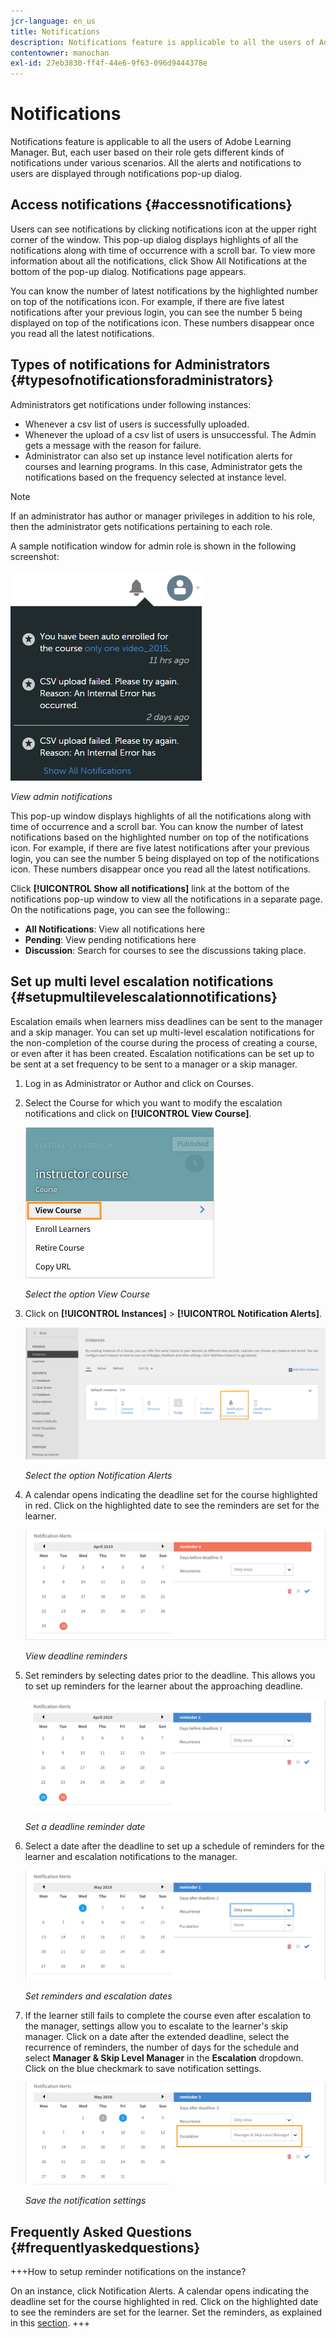 ```yaml
---
jcr-language: en_us
title: Notifications
description: Notifications feature is applicable to all the users of Adobe Learning Manager. But, each user based on their role gets different kinds of notifications under various scenarios.
contentowner: manochan
exl-id: 27eb3830-ff4f-44e6-9f63-096d9444378e
---
```

# Notifications

Notifications feature is applicable to all the users of Adobe Learning Manager. But, each user based on their role gets different kinds of notifications under various scenarios. All the alerts and notifications to users are displayed through notifications pop-up dialog.

## Access notifications {#accessnotifications}

Users can see notifications by clicking notifications icon at the upper right corner of the window. This pop-up dialog displays highlights of all the notifications along with time of occurrence with a scroll bar. To view more information about all the notifications, click Show All Notifications at the bottom of the pop-up dialog. Notifications page appears.

You can know the number of latest notifications by the highlighted number on top of the notifications icon. For example, if there are five latest notifications after your previous login, you can see the number 5 being displayed on top of the notifications icon. These numbers disappear once you read all the latest notifications.

## Types of notifications for Administrators {#typesofnotificationsforadministrators}

Administrators get notifications under following instances:

* Whenever a csv list of users is successfully uploaded.
* Whenever the upload of a csv list of users is unsuccessful. The Admin gets a message with the reason for failure.
* Administrator can also set up instance level notification alerts for courses and learning programs. In this case, Administrator gets the notifications based on the frequency selected at instance level. 

>[!NOTE]
>
>If an administrator has author or manager privileges in addition to his role, then the administrator gets notifications pertaining to each role.

A sample notification window for admin role is shown in the following screenshot:

![](assets/admin-notification.png)

*View admin notifications*

This pop-up window displays highlights of all the notifications along with time of occurrence and a scroll bar. You can know the number of latest notifications based on the highlighted number on top of the notifications icon. For example, if there are five latest notifications after your previous login, you can see the number 5 being displayed on top of the notifications icon. These numbers disappear once you read all the latest notifications.

Click **[!UICONTROL Show all notifications]** link at the bottom of the notifications pop-up window to view all the notifications in a separate page. On the notifications page, you can see the following::

* **All Notifications**: View all notifications here
* **Pending**: View pending notifications here
* **Discussion**: Search for courses to see the discussions taking place.

## Set up multi level escalation notifications {#setupmultilevelescalationnotifications}

Escalation emails when learners miss deadlines can be sent to the manager and a skip manager. You can set up multi-level escalation notifications for the non-completion of the course during the process of creating a course, or even after it has been created. Escalation notifications can be set up to be sent at a set frequency to be sent to a manager or a skip manager.

1. Log in as Administrator or Author and click on Courses.
1. Select the Course for which you want to modify the escalation notifications and click on **[!UICONTROL View Course]**.

   ![](assets/view-courses.png)

   *Select the option View Course*

1. Click on **[!UICONTROL Instances]** > **[!UICONTROL Notification Alerts]**.

   ![](assets/notification-alert.png)

   *Select the option Notification Alerts*

1. A calendar opens indicating the deadline set for the course highlighted in red. Click on the highlighted date to see the reminders are set for the learner.

   ![](assets/deadline-calender.png)

   *View deadline reminders*

1. Set reminders by selecting dates prior to the deadline. This allows you to set up reminders for the learner about the approaching deadline.

   ![](assets/deadline-reminder.png)

   *Set a deadline reminder date*

1. Select a date after the deadline to set up a schedule of reminders for the learner and escalation notifications to the manager.

   ![](assets/set-reminders-andescalation.png)

   *Set reminders and escalation dates*

1. If the learner still fails to complete the course even after escalation to the manager, settings allow you to escalate to the learner's skip manager. Click on a date after the extended deadline, select the recurrence of reminders, the number of days for the schedule and select **Manager & Skip Level Manager** in the **Escalation** dropdown. Click on the blue checkmark to save notification settings.

   ![](assets/reminder-to-managerandskipmanager.png)

   *Save the notification settings*

## Frequently Asked Questions {#frequentlyaskedquestions}

+++How to setup reminder notifications on the instance?

On an instance, click Notification Alerts. A calendar opens indicating the deadline set for the course highlighted in red. Click on the highlighted date to see the reminders are set for the learner. Set the reminders, as explained in this [section](user-notifications.md#Setupmultilevelescalationnotifications).
+++
